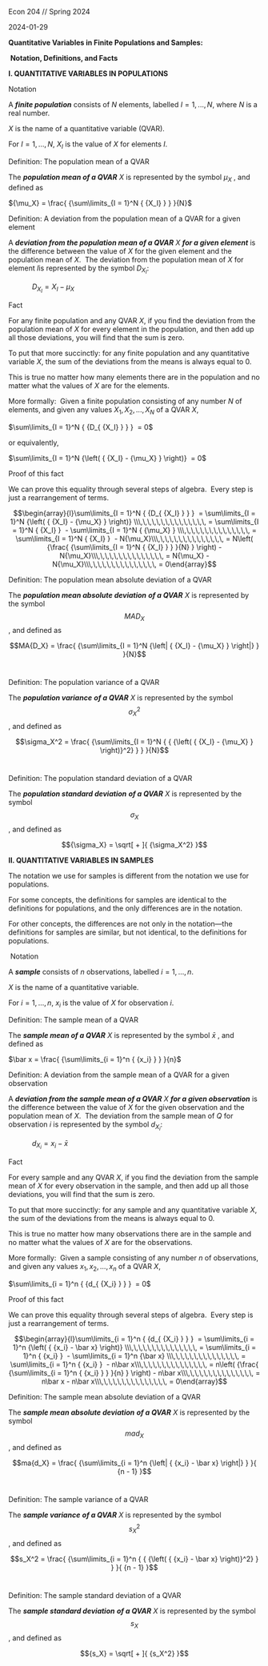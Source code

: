 Econ 204 // Spring 2024

2024-01-29

**Quantitative Variables in Finite Populations and Samples:**

 **Notation, Definitions, and Facts**

**I. QUANTITATIVE VARIABLES IN POPULATIONS**

Notation

A **_finite population_** consists of $N$ elements, labelled $I = 1,...,N$, where $N$ is a real number.

$X$ is the name of a quantitative variable (QVAR).

For $I = 1,...,N$, ${X_I}$ is the value of $X$ for elements $I$.

Definition: The population mean of a QVAR

The **_population mean of a QVAR_** $X$ is represented by the symbol ${\mu_X}$ , and defined as

${\mu_X} = \frac{ {\sum\limits_{I = 1}^N { {X_I} } } }{N}$             

Definition: A deviation from the population mean of a QVAR for a given element

A **_deviation from the population mean of a QVAR_** $X$ **_for a given element_** is the difference between the value of $X$ for the given element and the population mean of $X.$  The deviation from the population mean of $X$ for element $I$is represented by the symbol ${D_{ {X_I} } }$:

            ${D_{ {X_I} } } = {X_I} - {\mu_X}$

Fact

For any finite population and any QVAR $X$, if you find the deviation from the population mean of $X$ for every element in the population, and then add up all those deviations, you will find that the sum is zero. 

To put that more succinctly: for any finite population and any quantitative variable $X$, the sum of the deviations from the means is always equal to 0. 

This is true no matter how many elements there are in the population and no matter what the values of $X$ are for the elements. 

More formally:  Given a finite population consisting of any number $N$ of elements, and given any values ${X_1},\,{X_2},\,...,\,{X_N}$ of a QVAR $X$,

$\sum\limits_{I = 1}^N { {D_{ {X_I} } } }  = 0$

or equivalently,

$\sum\limits_{I = 1}^N {\left( { {X_I} - {\mu_X} } \right)}  = 0$

Proof of this fact

We can prove this equality through several steps of algebra.  Every step is just a rearrangement of terms.

$$\begin{array}{l}\sum\limits_{I = 1}^N { {D_{ {X_I} } } }  = \sum\limits_{I = 1}^N {\left( { {X_I} - {\mu_X} } \right)} \\\,\,\,\,\,\,\,\,\,\,\,\,\,\,\, = \sum\limits_{I = 1}^N { {X_I} }  - \sum\limits_{I = 1}^N { {\mu_X} } \\\,\,\,\,\,\,\,\,\,\,\,\,\,\,\, = \sum\limits_{I = 1}^N { {X_I} }  - N{\mu_X}\\\,\,\,\,\,\,\,\,\,\,\,\,\,\,\, = N\left( {\frac{ {\sum\limits_{I = 1}^N { {X_I} } } }{N} } \right) - N{\mu_X}\\\,\,\,\,\,\,\,\,\,\,\,\,\,\,\, = N{\mu_X} - N{\mu_X}\\\,\,\,\,\,\,\,\,\,\,\,\,\,\,\, = 0\end{array}$$

Definition: The population mean absolute deviation of a QVAR

The **_population mean absolute deviation_** **_of a QVAR_** $X$ is represented by the symbol $$MA{D_X}$$, and defined as

$$MA{D_X} = \frac{ {\sum\limits_{I = 1}^N {\left| { {X_I} - {\mu_X} } \right|} } }{N}$$       

Definition: The population variance of a QVAR

The **_population variance_** **_of a QVAR_** $X$ is represented by the symbol $$\sigma_X^2$$, and defined as

$$\sigma_X^2 = \frac{ {\sum\limits_{I = 1}^N { { {\left( { {X_I} - {\mu_X} } \right)}^2} } } }{N}$$    

Definition: The population standard deviation of a QVAR

The **_population standard deviation_** **_of a QVAR_** $X$ is represented by the symbol $${\sigma_X}$$, and defined as

$${\sigma_X} = \sqrt[ + ]{ {\sigma_X^2} }$$

**II. QUANTITATIVE VARIABLES IN SAMPLES**

The notation we use for samples is different from the notation we use for populations.

For some concepts, the definitions for samples are identical to the definitions for populations, and the only differences are in the notation.

For other concepts, the differences are not only in the notation—the definitions for samples are similar, but not identical, to the definitions for populations.

 Notation

A **_sample_** consists of $n$ observations, labelled $i = 1,...,n$.

$X$ is the name of a quantitative variable.

For $i = 1,...,n$, ${x_i}$ is the value of $X$ for observation $i$.

Definition: The sample mean of a QVAR

The **_sample mean of a QVAR_** $X$ is represented by the symbol $\bar x$ , and defined as

$\bar x = \frac{ {\sum\limits_{i = 1}^n { {x_i} } } }{n}$                     

Definition: A deviation from the sample mean of a QVAR for a given observation

A **_deviation from the sample mean of a QVAR_** $X$ **_for a given observation_** is the difference between the value of $X$ for the given observation and the population mean of $X$.  The deviation from the sample mean of $Q$ for observation $i$ is represented by the symbol ${d_{ {X_i} } }$:

            ${d_{ {X_i} } } = {x_i} - \bar x$

Fact

For every sample and any QVAR $X$, if you find the deviation from the sample mean of $X$ for every observation in the sample, and then add up all those deviations, you will find that the sum is zero. 

To put that more succinctly: for any sample and any quantitative variable $X$, the sum of the deviations from the means is always equal to 0. 

This is true no matter how many observations there are in the sample and no matter what the values of $X$ are for the observations. 

More formally:  Given a sample consisting of any number $n$ of observations, and given any values ${x_1},\,{x_2},\,...,\,{x_n}$ of a QVAR $X$,

$\sum\limits_{i = 1}^n { {d_{ {X_i} } } }  = 0$

Proof of this fact

We can prove this equality through several steps of algebra.  Every step is just a rearrangement of terms.

$$\begin{array}{l}\sum\limits_{i = 1}^n { {d_{ {X_i} } } }  = \sum\limits_{i = 1}^n {\left( { {x_i} - \bar x} \right)} \\\,\,\,\,\,\,\,\,\,\,\,\,\,\,\, = \sum\limits_{i = 1}^n { {x_i} }  - \sum\limits_{i = 1}^n {\bar x} \\\,\,\,\,\,\,\,\,\,\,\,\,\,\,\, = \sum\limits_{i = 1}^n { {x_i} }  - n\bar x\\\,\,\,\,\,\,\,\,\,\,\,\,\,\,\, = n\left( {\frac{ {\sum\limits_{i = 1}^n { {x_i} } } }{n} } \right) - n\bar x\\\,\,\,\,\,\,\,\,\,\,\,\,\,\,\, = n\bar x - n\bar x\\\,\,\,\,\,\,\,\,\,\,\,\,\,\,\, = 0\end{array}$$

Definition: The sample mean absolute deviation of a QVAR

The **_sample mean absolute deviation_** **_of a QVAR_** $X$ is represented by the symbol $$ma{d_X}$$, and defined as

$$ma{d_X} = \frac{ {\sum\limits_{i = 1}^n {\left| { {x_i} - \bar x} \right|} } }{ {n - 1} }$$        

Definition: The sample variance of a QVAR

The **_sample variance_** **_of a QVAR_** $X$ is represented by the symbol $$s_X^2$$, and defined as

$$s_X^2 = \frac{ {\sum\limits_{i = 1}^n { { {\left( { {x_i} - \bar x} \right)}^2} } } }{ {n - 1} }$$  

Definition: The sample standard deviation of a QVAR

The **_sample standard deviation_** **_of a QVAR_** $X$ is represented by the symbol $${s_X}$$, and defined as

$${s_X} = \sqrt[ + ]{ {s_X^2} }$$
